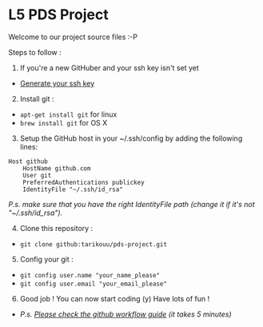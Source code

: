 L5 PDS Project
============

Welcome to our project source files :-P

Steps to follow :

 1. If you're a new GitHuber and your ssh key isn't set yet
  - [Generate your ssh key](https://help.github.com/articles/generating-a-new-ssh-key/)

 2. Install git :
 
  - `apt-get install git` for linux
  - `brew install git` for OS X

 3. Setup the GitHub host in your ~/.ssh/config by adding the following lines:

  ```
  Host github
      HostName github.com
      User git
      PreferredAuthentications publickey
      IdentityFile "~/.ssh/id_rsa"
  ```
  *P.s. make sure that you have the right IdentityFile path (change it if it's not "~/.ssh/id_rsa").*
 
 4. Clone this repository :
 
  - `git clone github:tarikouu/pds-project.git`
 
 5. Config your git :
 
  - `git config user.name "your_name_please"`
  - `git config user.email "your_email_please"`
 
 6. Good job ! You can now start coding (y) Have lots of fun !
  - *P.s. [Please check the github workflow guide](https://guides.github.com/introduction/flow/) (it takes 5 minutes)*
